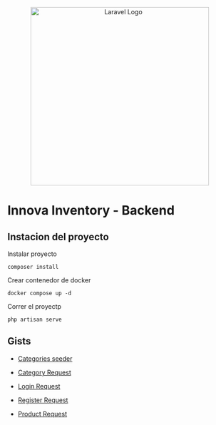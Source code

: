 <p align="center"><a href="https://laravel.com" target="_blank"><img src="https://raw.githubusercontent.com/laravel/art/master/logo-lockup/5%20SVG/2%20CMYK/1%20Full%20Color/laravel-logolockup-cmyk-red.svg" width="400" alt="Laravel Logo"></a></p>

# Innova Inventory - Backend
## Instacion del proyecto
Instalar proyecto
```
composer install
```
Crear contenedor de docker
```
docker compose up -d
```

Correr el proyectp
```
php artisan serve
```

## Gists
- <a href="https://gist.github.com/innovacode-online/e5dc3236a9e35e8c2f255f4a6410ebd8" target="_blank">Categories seeder</a>

- <a href="https://gist.github.com/innovacode-online/936c6f15092ffdf7b7f1e593d971c2eb" target="_blank">Category Request</a>

- <a href="https://gist.github.com/mduarte-innovacode/fc507243f09457efe191be027dfe565b" target="_blank">Login Request</a>

- <a href="https://gist.github.com/mduarte-innovacode/cdceeeb2058c2087704e664835881f86" target="_blank">Register Request</a>

- <a href="https://gist.github.com/mduarte-innovacode/d0cbf9a842fb5c1ef26240c700178943" target="_blank">Product Request</a>



